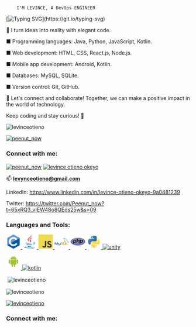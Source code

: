         I'M LEVINCE, A DevOps ENGINEER
[![Typing SVG](https://readme-typing-svg.demolab.com?font=Fira+Code&pause=1000&color=F4FF97F8&background=000000&center=true&multiline=true&width=535&height=70&lines=I'm+thrilled+to+have+you+here;Feel+encouraged+to+look+around...)](https://git.io/typing-svg)

🧠 I turn ideas into reality with elegant code.

■ Programming languages: Java, Python, JavaScript, Kotlin.

■ Web development: HTML, CSS, React.js, Node.js.

■ Mobile app development: Android, Kotlin.

■ Databases: MySQL, SQLite.

■ Version control: Git, GitHub.

🤝 Let's connect and collaborate! Together, we can make a positive impact in the world of technology.

Keep coding and stay curious! 🚀

<p align="left"> <img src="https://komarev.com/ghpvc/?username=levinceotieno&label=Profile%20views&color=0e75b6&style=flat" alt="levinceotieno" /> </p>

<p align="left"> <a href="https://twitter.com/peenut_now" target="blank"><img src="https://img.shields.io/twitter/follow/peenut_now?logo=twitter&style=for-the-badge" alt="peenut_now" /></a> </p>

<h3 align="left">Connect with me:</h3>
<p align="left">
<a href="https://twitter.com/peenut_now" target="blank"><img align="center" src="https://raw.githubusercontent.com/rahuldkjain/github-profile-readme-generator/master/src/images/icons/Social/twitter.svg" alt="peenut_now" height="30" width="40" /></a>
<a href="https://linkedin.com/in/levince otieno okeyo" target="blank"><img align="center" src="https://raw.githubusercontent.com/rahuldkjain/github-profile-readme-generator/master/src/images/icons/Social/linked-in-alt.svg" alt="levince otieno okeyo" height="30" width="40" /></a>
</p>

📫 **levynceotieno@gmail.com**

LinkedIn: https://www.linkedin.com/in/levince-otieno-okeyo-9a0481239

Twitter: https://twitter.com/Peenut_now?t=65xRQ3_vIEW48o8QEds25w&s=09

<h3 align="left">Languages and Tools:</h3>
<p align="left"> <a href="https://www.cprogramming.com/" target="_blank" rel="noreferrer"> <img src="https://raw.githubusercontent.com/devicons/devicon/master/icons/c/c-original.svg" alt="c" width="40" height="40"/> </a> <a href="https://www.java.com" target="_blank" rel="noreferrer"> <img src="https://raw.githubusercontent.com/devicons/devicon/master/icons/java/java-original.svg" alt="java" width="40" height="40"/> </a> <a href="https://developer.mozilla.org/en-US/docs/Web/JavaScript" target="_blank" rel="noreferrer"> <img src="https://raw.githubusercontent.com/devicons/devicon/master/icons/javascript/javascript-original.svg" alt="javascript" width="40" height="40"/> </a> <a href="https://www.mysql.com/" target="_blank" rel="noreferrer"> <img src="https://raw.githubusercontent.com/devicons/devicon/master/icons/mysql/mysql-original-wordmark.svg" alt="mysql" width="40" height="40"/> </a> <a href="https://www.php.net" target="_blank" rel="noreferrer"> <img src="https://raw.githubusercontent.com/devicons/devicon/master/icons/php/php-original.svg" alt="php" width="40" height="40"/> </a> <a href="https://www.python.org" target="_blank" rel="noreferrer"> <img src="https://raw.githubusercontent.com/devicons/devicon/master/icons/python/python-original.svg" alt="python" width="40" height="40"/> </a> <a href="https://unity.com/" target="_blank" rel="noreferrer"> <img src="https://www.vectorlogo.zone/logos/unity3d/unity3d-icon.svg" alt="unity" width="40" height="40"/> </a> </p>
<a href="https://developer.android.com" target="_blank" rel="noreferrer"> <img src="https://raw.githubusercontent.com/devicons/devicon/master/icons/android/android-original-wordmark.svg" alt="android" width="40" height="40"/> </a> <a href="https://kotlinlang.org" target="_blank" rel="noreferrer"> <img src="https://www.vectorlogo.zone/logos/kotlinlang/kotlinlang-icon.svg" alt="kotlin" width="40" height="40"/> </a> </p>

<p>&nbsp;<img align="center" src="https://github-readme-stats.vercel.app/api?username=levinceotieno&show_icons=true&locale=en" alt="levinceotieno" /></p>

<p><img align="center" src="https://github-readme-streak-stats.herokuapp.com/?user=levinceotieno&" alt="levinceotieno" /></p>

<p align="left"> <a href="https://github.com/ryo-ma/github-profile-trophy"><img src="https://github-profile-trophy.vercel.app/?username=levinceotieno" alt="levinceotieno" /></a> </p>

<h3 align="left">Connect with me:</h3>
<p align="left">
</p>










